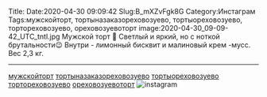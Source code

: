 Title:
Date:2020-04-30 09:09:42
Slug:B_mXZvFgk8G
Category:Инстаграм
Tags:мужскойторт, тортыназаказореховозуево, тортыореховозуево, тортореховозуево, ореховозуевоторт
image:2020-04-30_09-09-42_UTC_tntl.jpg
Мужской торт 🧔
Светлый и яркий, но с ноткой брутальности😉
Внутри - лимонный бисквит и малиновый крем -мусс.  Вес 2,3 кг.
__________________ 
[мужскойторт]({tag}мужскойторт) [тортыназаказореховозуево]({tag}тортыназаказореховозуево) [тортыореховозуево]({tag}тортыореховозуево) [тортореховозуево]({tag}тортореховозуево) [ореховозуевоторт]({tag}ореховозуевоторт)
![instagram]({attach}images/2020-04-30_09-09-42_UTC.jpg)
